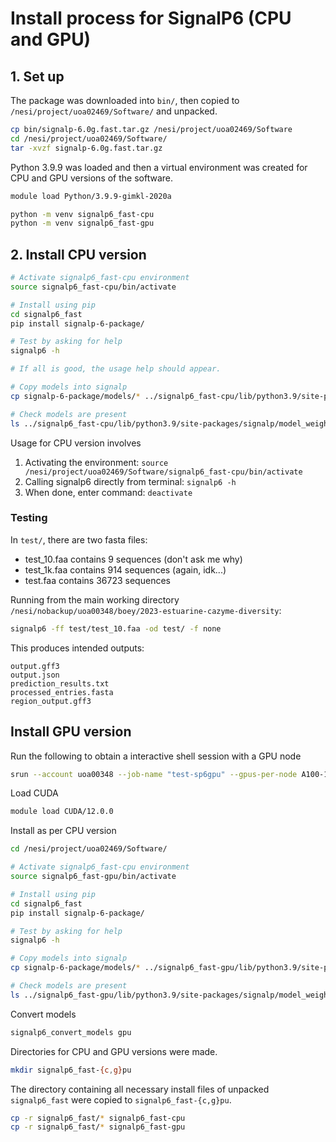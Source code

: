 # Install process for SignalP6 (CPU and GPU)

## 1. Set up
The package was downloaded into `bin/`, then copied to `/nesi/project/uoa02469/Software/` and unpacked.

```bash
cp bin/signalp-6.0g.fast.tar.gz /nesi/project/uoa02469/Software
cd /nesi/project/uoa02469/Software/
tar -xvzf signalp-6.0g.fast.tar.gz
```

Python 3.9.9 was loaded and then a virtual environment was created for CPU and GPU versions of the software.

```bash
module load Python/3.9.9-gimkl-2020a

python -m venv signalp6_fast-cpu
python -m venv signalp6_fast-gpu
```

## 2. Install CPU version

```bash
# Activate signalp6_fast-cpu environment
source signalp6_fast-cpu/bin/activate

# Install using pip
cd signalp6_fast
pip install signalp-6-package/

# Test by asking for help
signalp6 -h

# If all is good, the usage help should appear.

# Copy models into signalp
cp signalp-6-package/models/* ../signalp6_fast-cpu/lib/python3.9/site-packages/signalp/model_weights

# Check models are present
ls ../signalp6_fast-cpu/lib/python3.9/site-packages/signalp/model_weights
```

Usage for CPU version involves 

1. Activating the environment: `source /nesi/project/uoa02469/Software/signalp6_fast-cpu/bin/activate`
2. Calling signalp6 directly from terminal: `signalp6 -h`
3. When done, enter command: `deactivate`

### Testing

In `test/`, there are two fasta files:

- test_10.faa contains 9 sequences (don't ask me why)
- test_1k.faa contains 914 sequences (again, idk...)
- test.faa contains 36723 sequences

Running from the main working directory `/nesi/nobackup/uoa00348/boey/2023-estuarine-cazyme-diversity`:

```bash
signalp6 -ff test/test_10.faa -od test/ -f none
```

This produces intended outputs:

```
output.gff3  
output.json  
prediction_results.txt  
processed_entries.fasta  
region_output.gff3
```

## Install GPU version

Run the following to obtain a interactive shell session with a GPU node

```bash
srun --account uoa00348 --job-name "test-sp6gpu" --gpus-per-node A100-1g.5gb:1 --cpus-per-task 8 --mem 16GB --time 2:00:00 --pty bash
```

Load CUDA

```bash
module load CUDA/12.0.0
```

Install as per CPU version

```bash
cd /nesi/project/uoa02469/Software/

# Activate signalp6_fast-cpu environment
source signalp6_fast-gpu/bin/activate

# Install using pip
cd signalp6_fast
pip install signalp-6-package/

# Test by asking for help
signalp6 -h

# Copy models into signalp
cp signalp-6-package/models/* ../signalp6_fast-gpu/lib/python3.9/site-packages/signalp/model_weights

# Check models are present
ls ../signalp6_fast-gpu/lib/python3.9/site-packages/signalp/model_weights
```

Convert models

```bash
signalp6_convert_models gpu
```













Directories for CPU and GPU versions were made.

```bash
mkdir signalp6_fast-{c,g}pu
```

The directory containing all necessary install files of unpacked `signalp6_fast` were copied to `signalp6_fast-{c,g}pu`.

```bash
cp -r signalp6_fast/* signalp6_fast-cpu
cp -r signalp6_fast/* signalp6_fast-gpu
```
